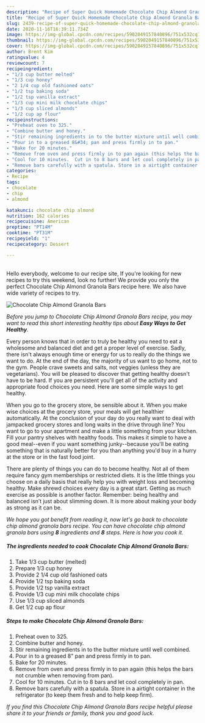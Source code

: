 ```yaml
---
description: "Recipe of Super Quick Homemade Chocolate Chip Almond Granola Bars"
title: "Recipe of Super Quick Homemade Chocolate Chip Almond Granola Bars"
slug: 2439-recipe-of-super-quick-homemade-chocolate-chip-almond-granola-bars
date: 2020-11-16T16:39:11.734Z
image: https://img-global.cpcdn.com/recipes/5902049157840896/751x532cq70/chocolate-chip-almond-granola-bars-recipe-main-photo.jpg
thumbnail: https://img-global.cpcdn.com/recipes/5902049157840896/751x532cq70/chocolate-chip-almond-granola-bars-recipe-main-photo.jpg
cover: https://img-global.cpcdn.com/recipes/5902049157840896/751x532cq70/chocolate-chip-almond-granola-bars-recipe-main-photo.jpg
author: Brent Kim
ratingvalue: 4
reviewcount: 7
recipeingredient:
- "1/3 cup butter melted"
- "1/3 cup honey"
- "2 1/4 cup old fashioned oats"
- "1/2 tsp baking soda"
- "1/2 tsp vanilla extract"
- "1/3 cup mini milk chocolate chips"
- "1/3 cup sliced almonds"
- "1/2 cup ap flour"
recipeinstructions:
- "Preheat oven to 325."
- "Combine butter and honey."
- "Stir remaining ingredients in to the butter mixture until well combined."
- "Pour in to a greased 8&#34; pan and press firmly in to pan."
- "Bake for 20 minutes."
- "Remove from oven and press firmly in to pan again (this helps the bars not crumble when removing from pan)."
- "Cool for 10 minutes.  Cut in to 8 bars and let cool completely in pan."
- "Remove bars carefully with a spatula. Store in a airtight container in the refrigerator (to keep them fresh and to help keep firm)."
categories:
- Recipe
tags:
- chocolate
- chip
- almond

katakunci: chocolate chip almond 
nutrition: 162 calories
recipecuisine: American
preptime: "PT14M"
cooktime: "PT31M"
recipeyield: "1"
recipecategory: Dessert

---
```

<br>
Hello everybody, welcome to our recipe site, If you're looking for new recipes to try this weekend, look no further! We provide you only the perfect Chocolate Chip Almond Granola Bars recipe here. We also have wide variety of recipes to try.
<br>


![Chocolate Chip Almond Granola Bars](https://img-global.cpcdn.com/recipes/5902049157840896/751x532cq70/chocolate-chip-almond-granola-bars-recipe-main-photo.jpg)

<i>Before you jump to Chocolate Chip Almond Granola Bars recipe, you may want to read this short interesting healthy tips about <strong>Easy Ways to Get Healthy</strong>.</i>

Every person knows that in order to truly be healthy you need to eat a wholesome and balanced diet and get a proper level of exercise. Sadly, there isn't always enough time or energy for us to really do the things we want to do. At the end of the day, the majority of us want to go home, not to the gym. People crave sweets and salts, not veggies (unless they are vegetarians). You will be pleased to discover that getting healthy doesn't have to be hard. If you are persistent you'll get all of the activity and appropriate food choices you need. Here are some simple ways to get healthy.

When you go to the grocery store, be sensible about it. When you make wise choices at the grocery store, your meals will get healthier automatically. At the conclusion of your day do you really want to deal with jampacked grocery stores and long waits in the drive through line? You want to go to your apartment and make a little something from your kitchen. Fill your pantry shelves with healthy foods. This makes it simple to have a good meal--even if you want something junky--because you'll be eating something that is naturally better for you than anything you'd buy in a hurry at the store or in the fast food joint.

There are plenty of things you can do to become healthy. Not all of them require fancy gym memberships or restricted diets. It is the little things you choose on a daily basis that really help you with weight loss and becoming healthy. Make shrewd choices every day is a great start. Getting as much exercise as possible is another factor. Remember: being healthy and balanced isn’t just about slimming down. It is more about making your body as strong as it can be. 


<i>We hope you got benefit from reading it, now let's go back to chocolate chip almond granola bars recipe. You can have chocolate chip almond granola bars using <strong>8</strong> ingredients and <strong>8</strong> steps. Here is how you cook it.
</i>

##### The ingredients needed to cook Chocolate Chip Almond Granola Bars:

1. Take 1/3 cup butter (melted)
1. Prepare 1/3 cup honey
1. Provide 2 1/4 cup old fashioned oats
1. Provide 1/2 tsp baking soda
1. Provide 1/2 tsp vanilla extract
1. Provide 1/3 cup mini milk chocolate chips
1. Use 1/3 cup sliced almonds
1. Get 1/2 cup ap flour


##### Steps to make Chocolate Chip Almond Granola Bars:

1. Preheat oven to 325.
1. Combine butter and honey.
1. Stir remaining ingredients in to the butter mixture until well combined.
1. Pour in to a greased 8&#34; pan and press firmly in to pan.
1. Bake for 20 minutes.
1. Remove from oven and press firmly in to pan again (this helps the bars not crumble when removing from pan).
1. Cool for 10 minutes.  Cut in to 8 bars and let cool completely in pan.
1. Remove bars carefully with a spatula. Store in a airtight container in the refrigerator (to keep them fresh and to help keep firm).


<i>If you find this Chocolate Chip Almond Granola Bars recipe helpful please share it to your friends or family, thank you and good luck.</i>
